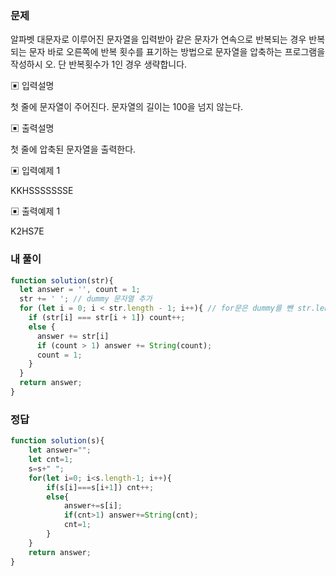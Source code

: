 ### 문제
알파벳 대문자로 이루어진 문자열을 입력받아 같은 문자가 연속으로 반복되는 경우 반복되는 문자 바로 오른쪽에 반복 횟수를 표기하는 방법으로 문자열을 압축하는 프로그램을 작성하시 오. 단 반복횟수가 1인 경우 생략합니다.

▣ 입력설명

첫 줄에 문자열이 주어진다. 문자열의 길이는 100을 넘지 않는다.

▣ 출력설명

첫 줄에 압축된 문자열을 출력한다.

▣ 입력예제 1 

KKHSSSSSSSE

▣ 출력예제 1 

K2HS7E

### 내 풀이
```js
function solution(str){
  let answer = '', count = 1;
  str += ' '; // dummy 문자열 추가
  for (let i = 0; i < str.length - 1; i++){ // for문은 dummy를 뺀 str.length - 1 까지만
    if (str[i] === str[i + 1]) count++;
    else {
      answer += str[i]
      if (count > 1) answer += String(count);
      count = 1;
    }
  }
  return answer;
}
```

### 정답
```js
function solution(s){
    let answer="";
    let cnt=1;
    s=s+" ";
    for(let i=0; i<s.length-1; i++){
        if(s[i]===s[i+1]) cnt++;
        else{
            answer+=s[i];
            if(cnt>1) answer+=String(cnt);
            cnt=1;
        }
    }
    return answer;
}
```
